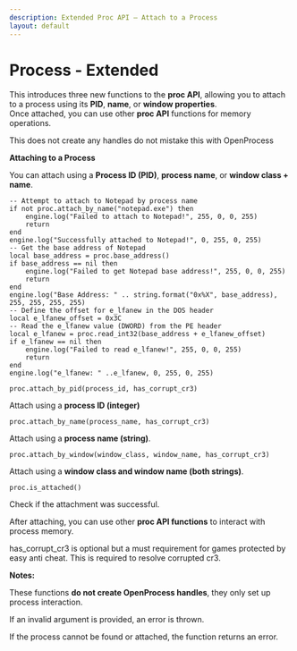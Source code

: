 ```yaml
---
description: Extended Proc API – Attach to a Process
layout: default
---
```


# Process - Extended

This introduces three new functions to the **proc API**, allowing you to attach to a process using its **PID**, **name**, or **window properties**.\
Once attached, you can use other **proc API** functions for memory operations.

This does not create any handles do not mistake this with OpenProcess



**Attaching to a Process**

You can attach using a **Process ID (PID)**, **process name**, or **window class + name**.

```
-- Attempt to attach to Notepad by process name
if not proc.attach_by_name("notepad.exe") then
    engine.log("Failed to attach to Notepad!", 255, 0, 0, 255)
    return
end
engine.log("Successfully attached to Notepad!", 0, 255, 0, 255)
-- Get the base address of Notepad
local base_address = proc.base_address()
if base_address == nil then
    engine.log("Failed to get Notepad base address!", 255, 0, 0, 255)
    return
end
engine.log("Base Address: " .. string.format("0x%X", base_address), 255, 255, 255, 255)
-- Define the offset for e_lfanew in the DOS header
local e_lfanew_offset = 0x3C
-- Read the e_lfanew value (DWORD) from the PE header
local e_lfanew = proc.read_int32(base_address + e_lfanew_offset)
if e_lfanew == nil then
    engine.log("Failed to read e_lfanew!", 255, 0, 0, 255)
    return
end
engine.log("e_lfanew: " ..e_lfanew, 0, 255, 0, 255)
```

`proc.attach_by_pid(process_id, has_corrupt_cr3)`

Attach using a **process ID (integer)**



`proc.attach_by_name(process_name, has_corrupt_cr3)`

Attach using a **process name (string)**.



`proc.attach_by_window(window_class, window_name, has_corrupt_cr3)`

Attach using a **window class and window name (both strings)**.



`proc.is_attached()`

Check if the attachment was successful.

After attaching, you can use other **proc API functions** to interact with process memory.



has\_corrupt\_cr3 is optional but a must requirement for games protected by easy anti cheat. This is required to resolve corrupted cr3.



**Notes:**

These functions **do not create OpenProcess handles**, they only set up process interaction.

If an invalid argument is provided, an error is thrown.

If the process cannot be found or attached, the function returns an error.
